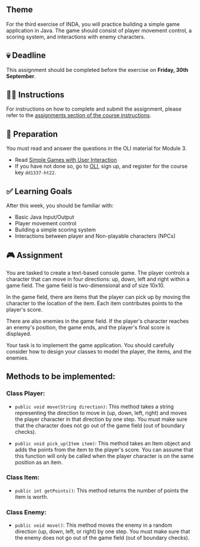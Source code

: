 ## Theme
For the third exercise of INDA, you will practice building a simple game application in Java. The game should consist of player movement control, a scoring system, and interactions with enemy characters.

## 💀 Deadline
This assignment should be completed before the exercise on **Friday, 30th September**.

## 👩‍🏫 Instructions
For instructions on how to complete and submit the assignment, please refer to the [assignments section of the course instructions](https://gits-15.sys.kth.se/inda-22/course-instructions#assignments).

## 📝 Preparation
You must read and answer the questions in the OLI material for Module 3.

- Read [Simple Games with User Interaction](https://kth.oli.cmu.edu/jcourse/webui/syllabus/module.do?context=f5e5a808ac1f088812f2a8ce315bac60)
- If you have not done so, go to [OLI](https://kth.oli.cmu.edu/), sign up, and register for the course key `dd1337-ht22`.

## ✅ Learning Goals
After this week, you should be familiar with:
- Basic Java Input/Output
- Player movement control
- Building a simple scoring system
- Interactions between player and Non-playable characters (NPCs)

## 🎮 Assignment
You are tasked to create a text-based console game. The player controls a character that can move in four directions: up, down, left and right within a game field. The game field is two-dimensional and of size 10x10.

In the game field, there are items that the player can pick up by moving the character to the location of the item. Each item contributes points to the player's score. 

There are also enemies in the game field. If the player's character reaches an enemy's position, the game ends, and the player's final score is displayed.

Your task is to implement the game application. You should carefully consider how to design your classes to model the player, the items, and the enemies. 

## Methods to be implemented:

### Class Player:

- `public void move(String direction)`: This method takes a string representing the direction to move in (up, down, left, right) and moves the player character in that direction by one step. You must make sure that the character does not go out of the game field (out of boundary checks).

- `public void pick_up(Item item)`: This method takes an Item object and adds the points from the item to the player's score. You can assume that this function will only be called when the player character is on the same position as an item.

### Class Item:

- `public int getPoints()`: This method returns the number of points the item is worth.

### Class Enemy:

- `public void move()`: This method moves the enemy in a random direction (up, down, left, or right) by one step. You must make sure that the enemy does not go out of the game field (out of boundary checks).